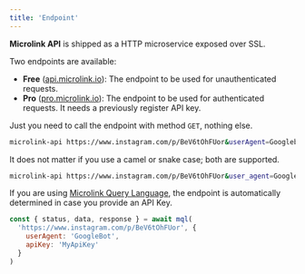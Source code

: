 ```yaml
---
title: 'Endpoint'
---
```


**Microlink API** is shipped as a HTTP microservice exposed over SSL. 

Two endpoints are available:

- **Free** ([api.microlink.io](https://api.microlink.io)): The endpoint to be used for unauthenticated requests.
- **Pro** ([pro.microlink.io](https://pro.microlink.io)): The endpoint to be used for authenticated requests. It needs a previously register API key.

Just you need to call the endpoint with method `GET`, nothing else.

```bash
microlink-api https://www.instagram.com/p/BeV6tOhFUor&userAgent=Googlebot
```

<Figcaption children='Any additional API Parameter needs to be provided as query parameter.' />

It does not matter if you use a camel or snake case; both are supported.

```bash
microlink-api https://www.instagram.com/p/BeV6tOhFUor&user_agent=Googlebot
```

<Figcaption children='Provide the same API parameter but using snake_case has the same effect.' />

If you are using [Microlink Query Language](/docs/mql), the endpoint is automatically determined in case you provide an API Key.

```js
const { status, data, response } = await mql(
  'https://www.instagram.com/p/BeV6tOhFUor', {
    userAgent: 'GoogleBot',
    apiKey: 'MyApiKey'
  }
)
```
